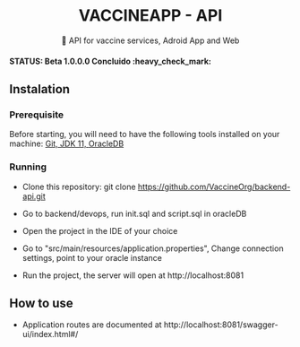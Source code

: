 <h1 align="center">VACCINEAPP - API</h1>
<p align="center">💉 API for vaccine services, Adroid App and Web</p>

<h4>STATUS: Beta 1.0.0.0 Concluido :heavy_check_mark: </h4>

## Instalation
### Prerequisite
Before starting, you will need to have the following tools installed on your machine:
<a href="https://git-scm.com">Git,</a><a href="https://www.oracle.com/br/java/technologies/javase-jdk11-downloads.html"> JDK 11, </a><a href="https://www.oracle.com/br/database/">OracleDB</a>

### Running
* Clone this repository: git clone https://github.com/VaccineOrg/backend-api.git

* Go to backend/devops, run init.sql and script.sql in oracleDB

* Open the project in the IDE of your choice

* Go to "src/main/resources/application.properties", Change connection settings, point to your oracle instance

* Run the project, the server will open at http://localhost:8081

## How to use
* Application routes are documented at http://localhost:8081/swagger-ui/index.html#/

